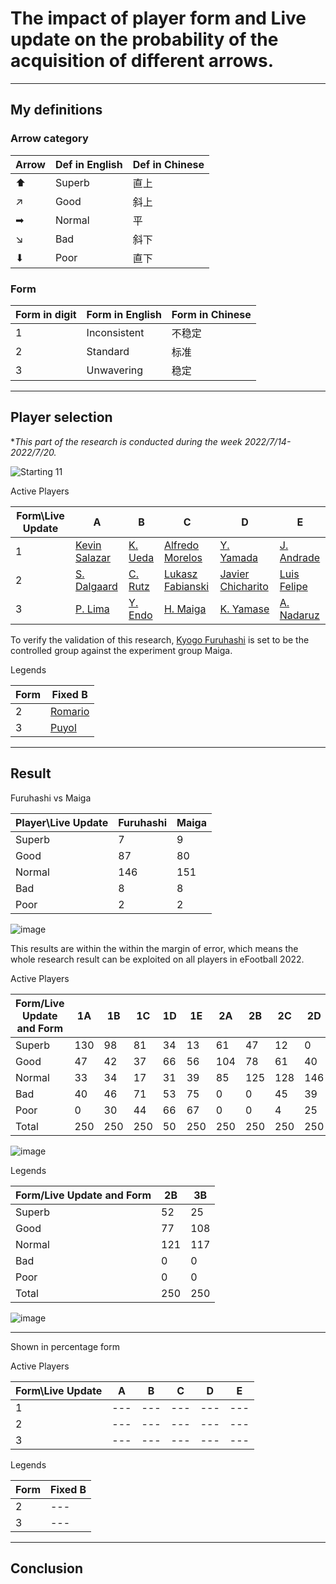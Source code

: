 # The impact of player form and Live update on the probability of the acquisition of different arrows.
---
## My definitions

### Arrow category

| Arrow | Def in English | Def in Chinese |
| --- | --- | --- |
| ⬆ | Superb | 直上 |
| ↗ | Good | 斜上 |
| ➡ | Normal | 平 |
| ↘ | Bad | 斜下 |
| ⬇ | Poor | 直下 |

### Form
| Form in digit | Form in English | Form in Chinese |
| --- | --- | --- |
| 1 | Inconsistent | 不稳定 |
| 2 | Standard | 标准 |
| 3 | Unwavering | 稳定 |

---
## Player selection
\**This part of the research is conducted during the week 2022/7/14-2022/7/20.*

![Starting 11](https://user-images.githubusercontent.com/80454689/187213997-39bec124-3ad3-454f-bafc-46fc6fdcc947.jpg)



Active Players

| Form\Live Update | A | B | C | D | E |
| --- | --- | --- | --- | --- | --- |
| 1 | [Kevin Salazar](https://www.pesmaster.com/k-salazar/efootball-2022/player/119970/) | [K. Ueda](https://www.pesmaster.com/k-ueda/efootball-2022/player/141646/) | [Alfredo Morelos](https://www.pesmaster.com/a-morelos/efootball-2022/player/70377602659067/) | [Y. Yamada](https://www.pesmaster.com/y-yamada/efootball-2022/player/128711/) | [J. Andrade](https://www.pesmaster.com/j-andrade/efootball-2022/player/142371/) |
| 2 | [S. Dalgaard](https://www.pesmaster.com/s-dalgaard/efootball-2022/player/148770/) | [C. Rutz](https://www.pesmaster.com/c-rutz/efootball-2022/player/153254/) | [Lukasz Fabianski](https://www.pesmaster.com/l-fabianski/efootball-2022/player/34437/) | [Javier Chicharito](https://www.pesmaster.com/chicharito/efootball-2022/player/53876338233036/) | [Luis Felipe](https://www.pesmaster.com/luis-felipe/efootball-2022/player/135457/) |
| 3 | [P. Lima](https://www.pesmaster.com/p-lima/efootball-2022/player/65238/) | [Y. Endo](https://www.pesmaster.com/y-endo/efootball-2022/player/53877143503098/) | [H. Maiga](https://www.pesmaster.com/h-maiga/efootball-2022/player/114690/) | [K. Yamase](https://www.pesmaster.com/k-yamase/efootball-2022/player/9/) | [A. Nadaruz](https://www.pesmaster.com/a-nadruz/efootball-2022/player/148016/) |

To verify the validation of this research, [Kyogo Furuhashi](https://www.pesmaster.com/k-furuhashi/efootball-2022/player/70379750153110/) is set to be the controlled group against the experiment group Maiga.


Legends

| Form | Fixed B |
| --- | --- |
| 2 | [Romario](https://www.pesmaster.com/romario/efootball-2022/player/17592186179023/) |
| 3 | [Puyol](https://www.pesmaster.com/puyol/efootball-2022/player/17592186179001/) |

---
## Result

Furuhashi vs Maiga

| Player\Live Update | Furuhashi | Maiga | 
| --- | --- | --- | 
| Superb | 7 | 9 | 
| Good | 87 | 80 | 
| Normal | 146 | 151 | 
| Bad | 8 | 8 | 
| Poor | 2 | 2 | 

![image](https://user-images.githubusercontent.com/80454689/187212158-4ece0c03-fe64-4f78-925f-e17508c86d47.png)


This results are within the within the margin of error, which means the whole research result can be exploited on all players in eFootball 2022.

Active Players


| Form/Live Update and Form	| 1A	| 1B	| 1C	| 1D	| 1E	| 2A	| 2B	| 2C	| 2D	| 2E	| 3A	| 3B	| 3C	| 3D	| 3E | 
| --- | --- | --- | --- | --- | --- | --- | --- | --- | --- | --- | --- | --- | --- | --- | --- |
| Superb	| 130	| 98	| 81	| 34	| 13	| 61	| 47	| 12	| 0	| 0	| 37	| 25	| 9	| 0	| 0 | 
| Good	| 47	| 42	| 37	| 66	| 56	| 104	| 78	| 61	| 40	| 36	| 154	| 134	| 80	| 37	| 0 |
| Normal	| 33	| 34	| 17	| 31	| 39	| 85	| 125	| 128	| 146	| 111	| 59	| 91	| 151	| 177	| 183 | 
| Bad	| 40	| 46	| 71	| 53	| 75	| 0	| 0	| 45	| 39	| 52	| 0	| 0	| 8	| 27	| 40 | 
| Poor	| 0	| 30	| 44	| 66	| 67	| 0	| 0	| 4	| 25	| 51	| 0	| 0	| 2	| 9	| 27 | 
| Total	| 250	| 250	| 250	| 50	| 250	| 250	| 250	| 250	| 250	| 250	| 250	| 250	| 250	| 250	| 250 | 

![image](https://user-images.githubusercontent.com/80454689/187212254-39e7ef1c-ee99-46d2-9fe6-606ba52c40c4.png)


Legends

| Form/Live Update and Form | 2B	| 3B |
| --- | --- | --- |
| Superb | 52	| 25 | 
| Good| 77	| 108 | 
| Normal| 121	| 117 | 
| Bad | 0	| 0 | 
| Poor | 0	| 0 | 
| Total	| 250	| 250 | 

![image](https://user-images.githubusercontent.com/80454689/187214067-aa3e7e46-ce64-4c79-9eb8-fc0a1656bb25.png)


---

Shown in percentage form


Active Players

| Form\Live Update | A | B | C | D | E |
| --- | --- | --- | --- | --- | --- |
| 1 | --- | --- | --- | --- | --- |
| 2 | --- | --- | --- | --- | --- |
| 3 | --- | --- | --- | --- | --- |

Legends

| Form | Fixed B |
| --- | --- |
| 2 | --- |
| 3 | --- |

---


## Conclusion

